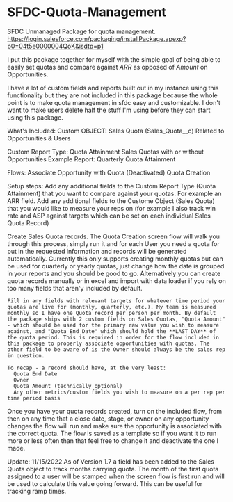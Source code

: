 # SFDC-Quota-Management
SFDC Unmanaged Package for quota management.
https://login.salesforce.com/packaging/installPackage.apexp?p0=04t5e0000004QoK&isdtp=p1


I put this package together for myself with the simple goal of being able to easily set quotas and compare against *ARR* as opposed of *Amount* on Opportunities. 

I have a lot of custom fields and reports built out in my instance using this functionality but they are not included in this package because the whole point is to make quota management in sfdc easy and customizable. I don't want to make users delete half the stuff I'm using before they can start using this package.

What's Included:
  Custom OBJECT:      Sales Quota (Sales_Quota__c)
                      Related to Opportunities & Users
                  
  Custom Report Type: Quota Attainment
                          Sales Quotas with or without Opportunities
  Example Report:     Quarterly Quota Attainment
  
  Flows:               Associate Opportunity with Quota (Deactivated)
                      Quota Creation	
  
Setup steps:
  Add any additional fields to the Custom Report Type (Quota Attainment) that you want to compare against your quotas. For example an ARR field.
  Add any additional fields to the Custome Object (Sales Quota) that you would like to measure your reps on (for example I also track win rate and ASP against targets which can be set on each individual Sales Quota Record)
  
  Create Sales Quota records.
    The Quota Creation screen flow will walk you through this process, simply run it and for each User you need a quota for put in the requested information and records will be generated automatically. Currently this only supports creating monthly quotas but can be used for quarterly or yearly quotas, just change how the date is grouped in your reports and you should be good to go. Alternatively you can create quota records manually or in excel and import with data loader if you rely on too many fields that aren'y included by default.

    Fill in any fields with relevant targets for whatever time period your quotas are live for (monthly, quarterly, etc.). My team is measured monthly so I have one Quota record per person per month. By default the package ships with 2 custom fields on Sales Quotas, "Quota Amount" - which should be used for the primary raw value you wish to measure against, and "Quota End Date" which should hold the **LAST DAY** of the quota period. This is required in order for the flow included in this package to properly associate opportunities with quotas. The other field to be aware of is the Owner should always be the sales rep in question. 
    
    To recap - a record should have, at the very least:
      Quota End Date
      Owner
      Quota Amount (technically optional)
      Any other metrics/custom fields you wish to measure on a per rep per time period basis

Once you have your quota records created, turn on the included flow, from then on any time that a close date, stage, or owner on any opportunity changes the flow will run and make sure the opportunity is associated with the correct quota. The flow is saved as a template so if you want it to run more or less often than that feel free to change it and deactivate the one I made. 

Update: 11/15/2022
As of Version 1.7 a field has been added to the Sales Quota object to track months carrying quota. The month of the first quota assigned to a user will be stamped when the screen flow is first run and will be used to calculate this value going forward. This can be useful for tracking ramp times.
